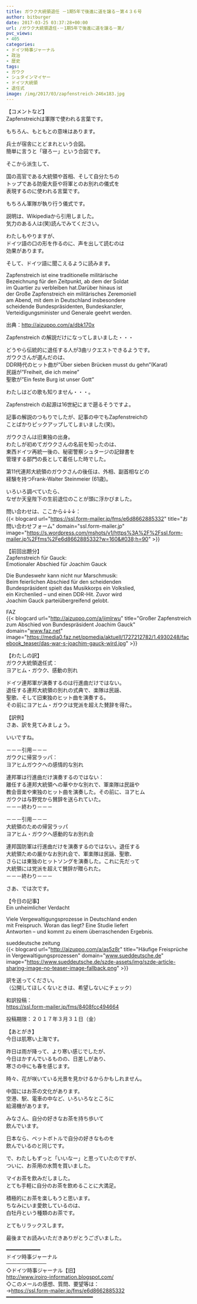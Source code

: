 ```yaml
---
title: ガウク大統領退任 －1期5年で後進に道を譲る－第４３６号
author: bitburger
date: 2017-03-25 03:37:28+00:00
url: /ガウク大統領退任-－1期5年で後進に道を譲る－第/
pvc_views:
- 405
categories:
- ドイツ時事ジャーナル
- 政治
- 歴史
tags:
- ガウク
- シュタインマイヤー
- ドイツ大統領
- 退任式
image: /img/2017/03/zapfenstreich-246x183.jpg
---
```

【コメントなど】  
Zapfenstreichは軍隊で使われる言葉です。  
  
もちろん、もともとの意味はあります。  
  
兵士が宿舎にとどまれという合図。  
簡単に言うと「寝ろー」という合図です。 

そこから派生して、  
  
国の高官である大統領や首相、そして自分たちの  
トップである防衛大臣や将軍とのお別れの儀式を  
表現するのに使われる言葉です。  
  
もちろん軍隊が執り行う儀式です。 

説明は、Wikipediaから引用しました。  
気力のある人は(笑)読んでみてください。  
  
わたしもやりますが、  
ドイツ語の口の形を作るのに、声を出して読むのは  
効果があります。  
  
そして、ドイツ語に聞こえるように読みます。 

Zapfenstreich ist eine traditionelle militärische  
Bezeichnung für den Zeitpunkt, ab dem der Soldat  
im Quartier zu verbleiben hat.Darüber hinaus ist  
der Große Zapfenstreich ein militärisches Zeremoniell  
am Abend, mit dem in Deutschland insbesondere  
scheidende Bundespräsidenten, Bundeskanzler,  
Verteidigungsminister und Generale geehrt werden.  
  
出典：<http://aizuppo.com/a/dbk170x> 

Zapfenstreich の解説だけになってしまいました・・・  
  
どうやら伝統的に退任する人が3曲リクエストできるようです。  
ガウクさんが選んだのは、  
DDR時代のヒット曲が&#8221;Über sieben Brücken musst du gehn&#8221;(Karat)  
民謡が&#8221;Freiheit, die ich meine&#8221;  
聖歌が&#8221;Ein feste Burg ist unser Gott&#8221;  
  
わたしはどの歌も知りません・・・。  
  
Zapfenstreich の起源は16世紀にまで遡るそうですよ。  
  
記事の解説のつもりでしたが、記事の中でもZapfenstreichの  
ことばかりピックアップしてしまいました(笑)。 

ガウクさんは旧東独の出身。  
わたしが初めてガウクさんの名前を知ったのは、  
東西ドイツ再統一後の、秘密警察シュタージの記録書を  
管理する部門の長として着任した時でした。  
  
第11代連邦大統領のガウクさんの後任は、外相、副首相などの  
経験を持つFrank-Walter Steinmeier (61歳)。  
  
いろいろ調べていたら、  
なぜか天皇陛下の生前退位のことが頭に浮かびました。  
  
問い合わせは、ここから↓↓↓：  
{{< blogcard url="https://ssl.form-mailer.jp/fms/e6d8662885332" title="&#12362;&#21839;&#12356;&#21512;&#12431;&#12379;&#12501;&#12457;&#12540;&#12512;" domain="ssl.form-mailer.jp" image="https://s.wordpress.com/mshots/v1/https%3A%2F%2Fssl.form-mailer.jp%2Ffms%2Fe6d8662885332?w=160&#038;h=90" >}} 

【前回出題分】  
Zapfenstreich für Gauck:  
Emotionaler Abschied für Joachim Gauck  
  
Die Bundeswehr kann nicht nur Marschmusik:  
Beim feierlichen Abschied für den scheidenden  
Bundespräsident spielt das Musikkorps ein Volkslied,  
ein Kirchenlied – und einen DDR-Hit. Zuvor wird  
Joachim Gauck parteiübergreifend gelobt.  
  
FAZ  
{{< blogcard url="http://aizuppo.com/a/jimlrwu" title="Großer Zapfenstreich zum Abschied von Bundespräsident Joachim Gauck" domain="www.faz.net" image="https://media0.faz.net/ppmedia/aktuell/1727212782/1.4930248/facebook_teaser/das-war-s-joachim-gauck-wird.jpg" >}} 

【わたしの訳】  
ガウク大統領退任式：  
ヨアヒム・ガウク、感動の別れ  
  
ドイツ連邦軍が演奏するのは行進曲だけではない。  
退任する連邦大統領の別れの式典で、楽隊は民謡、  
聖歌、そして旧東独のヒット曲を演奏する。  
その前にヨアヒム・ガウクは党派を超えた賛辞を得た。 

【訳例】  
さあ、訳を見てみましょう。  
  
いいですね。 

－－－引用－－－  
ガウクに帰営ラッパ：  
ヨアヒムガウクへの感情的な別れ  
  
連邦軍は行進曲だけ演奏するのではない：  
離任する連邦大統領への華やかな別れで、軍楽隊は民謡や  
教会音楽や東独のヒット曲を演奏した。その前に、ヨアヒム  
ガウクは与野党から賛辞を送られていた。  
－－－終わり－－－ 

－－－引用－－－  
大統領のための帰営ラッパ  
ヨアヒム・ガウクへ感動的なお別れ会  
  
連邦国防軍は行進曲だけを演奏するのではない。退任する  
大統領ための厳かなお別れ会で、軍楽隊は民謡、聖歌、  
さらには東独のヒットソングを演奏した。これに先だって  
大統領には党派を超えて賛辞が贈られた。  
－－－終わり－－－ 

さあ、では次です。  
  
【今日の記事】  
Ein unheimlicher Verdacht  
  
Viele Vergewaltigungsprozesse in Deutschland enden  
mit Freispruch. Woran das liegt? Eine Studie liefert  
Antworten &#8211; und kommt zu einem überraschenden Ergebnis.  
  
sueddeutsche zeitung  
{{< blogcard url="http://aizuppo.com/a/as5z8r" title="Häufige Freisprüche in Vergewaltigungsprozessen" domain="www.sueddeutsche.de" image="https://www.sueddeutsche.de/szde-assets/img/szde-article-sharing-image-no-teaser-image-fallback.png" >}} 

訳を送ってください。  
（公開してほしくないときは、希望しないにチェック）  
  
和訳投稿：  
 <https://ssl.form-mailer.jp/fms/8408fcc494664>  
  
投稿期限：２０１７年３月３１日（金） 

【あとがき】  
今日は肌寒い上海です。  
  
昨日は雨が降って、より寒い感じでしたが、  
今日はかすんでいるものの、日差しがあり、  
寒さの中にも春を感じます。  
  
時々、花が咲いている光景を見かけるからかもしれません。  
  
中国にはお茶の文化があります。  
空港、駅、電車の中など、いろいろなところに  
給湯機があります。  
  
みなさん、自分の好きなお茶を持ち歩いて  
飲んでいます。  
  
日本なら、ペットボトルで自分の好きなものを  
飲んでいるのと同じです。  
  
で、わたしもずっと「いいなー」と思っていたのですが、  
ついに、お茶用の水筒を買いました。  
  
マイお茶を飲みだしました。  
とても手軽に自分のお茶を飲めることに大満足。  
  
積極的にお茶を楽しもうと思います。  
ちなみにいま愛飲しているのは、  
白牡丹という種類のお茶です。  
  
とてもリラックスします。  
  
最後までお読みいただきありがとうございました。 

━━━━━━━━━━━  
ドイツ時事ジャーナル  
───────────  
◇ドイツ時事ジャーナル【旧】  
<http://www.iroiro-information.blogspot.com/>  
◇このメールの感想、質問、要望等は：  
-><https://ssl.form-mailer.jp/fms/e6d8662885332>  
━━━━━━━━━━━━━━━━━━━━━━━━━━━━